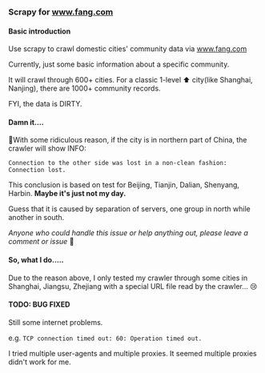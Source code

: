 ### Scrapy for www.fang.com

#### Basic introduction

Use scrapy to crawl domestic cities' community data via www.fang.com

Currently, just some basic information about a specific community.

​It will crawl through 600+ cities. For a classic 1-level :arrow_up: city(like Shanghai, Nanjing), there are 1000+ community records.

FYI, the data is DIRTY.

#### Damn it….

👿With some ridiculous reason, if the city is in northern part of China, the crawler will show INFO:

`Connection to the other side was lost in a non-clean fashion: Connection lost.`

This conclusion is based on test for Beijing, Tianjin, Dalian, Shenyang, Harbin. **Maybe it's just not my day.**

Guess that it is caused by separation of servers, one group in north while another in south.

*Anyone who could handle this issue or help anything out, please leave a comment or issue* 👏

#### So, what I do…..

Due to the reason above, I only tested my crawler through some cities in Shanghai, Jiangsu, Zhejiang with a special URL file read by the crawler… :cry:

#### TODO: BUG FIXED

Still some internet problems.

e.g. `TCP connection timed out: 60: Operation timed out.`

I tried multiple user-agents and multiple proxies. It seemed multiple proxies didn't work for me.